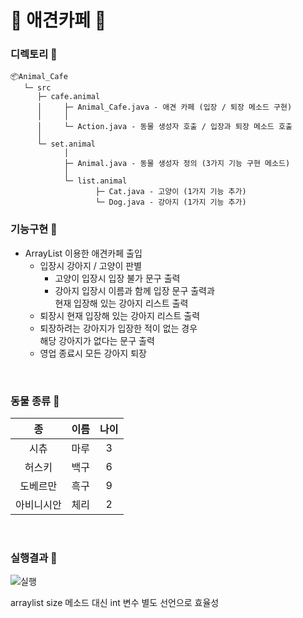 # 🐌 애견카페 🐫

### 디렉토리 :palm_tree:

```
📦Animal_Cafe                          
   └─ src
      ├─ cafe.animal
      │     ├─ Animal_Cafe.java - 애견 카페 (입장 / 퇴장 메소드 구현)
      │     │
      │     └─ Action.java - 동물 생성자 호출 / 입장과 퇴장 메소드 호출
      │
      └─ set.animal
            │
            ├─ Animal.java - 동물 생성자 정의 (3가지 기능 구현 메소드)
            │
            └─ list.animal
                   ├─ Cat.java - 고양이 (1가지 기능 추가)
                   └─ Dog.java - 강아지 (1가지 기능 추가)
```

### 기능구현 🐸
- ArrayList 이용한 애견카페 출입
  - 입장시 강아지 / 고양이 판별
    - 고양이 입장시 입장 불가 문구 출력
    - 강아지 입장시 이름과 함께 입장 문구 출력과 </br>현재 입장해 있는 강아지 리스트 출력
  - 퇴장시 현재 입장해 있는 강아지 리스트 출력
  - 퇴장하려는 강아지가 입장한 적이 없는 경우 </br>해당 강아지가 없다는 문구 출력
  - 영업 종료시 모든 강아지 퇴장

</br>

### 동물 종류 🐸

| 종 | 이름 | 나이 |
| :--: | :--: | :--: |
| 시츄 | 마루 | 3 |
| 허스키 | 백구 | 6 |
| 도베르만 | 흑구 | 9 |
| 아비니시안 | 체리 | 2 |
</br>

### 실행결과 📐
![실행](https://github.com/peteryu24/petercoding-java/assets/67302252/a6ee0569-b54b-4d86-93ce-1bd224bda711)



arraylist size 메소드 대신  int 변수 별도 선언으로 효율성 
